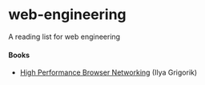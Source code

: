 web-engineering
===============

A reading list for web engineering

#### Books

* [High Performance Browser Networking](http://shop.oreilly.com/product/0636920028048.do) (Ilya Grigorik)
